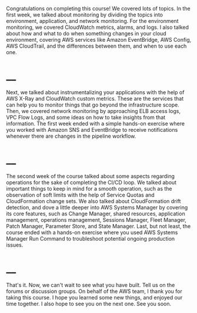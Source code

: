 Congratulations on completing this course! We covered lots of topics. In the first week, we talked about monitoring by dividing the topics into environment, application, and network monitoring. For the environment monitoring, we covered CloudWatch metrics, alarms, and logs. I also talked about how and what to do when something changes in your cloud environment, covering AWS services like Amazon EventBridge, AWS Config, AWS CloudTrail, and the differences between them, and when to use each one.
# __
Next, we talked about instrumentalizing your applications with the help of AWS X-Ray and CloudWatch custom metrics. These are the services that can help you to monitor things that go beyond the infrastructure scope. Then, we covered network monitoring by approaching ELB access logs, VPC Flow Logs, and some ideas on how to take insights from that information. The first week ended with a simple hands-on exercise where you worked with Amazon SNS and EventBridge to receive notifications whenever there are changes in the pipeline workflow.
# __
The second week of the course talked about some aspects regarding operations for the sake of completing the CI/CD loop. We talked about important things to keep in mind for a smooth operation, such as the observation of soft limits with the help of Service Quotas and CloudFormation change sets. We also talked about CloudFormation drift detection, and dove a little deeper into AWS Systems Manager by covering its core features, such as Change Manager, shared resources, application management, operations management, Sessions Manager, Fleet Manager, Patch Manager, Parameter Store, and State Manager. Last, but not least, the course ended with a hands-on exercise where you used AWS Systems Manager Run Command to troubleshoot potential ongoing production issues.
# __
That's it. Now, we can't wait to see what you have built. Tell us on the forums or discussion groups. On behalf of the AWS team, I thank you for taking this course. I hope you learned some new things, and enjoyed our time together. I also hope to see you on the next one. See you soon.